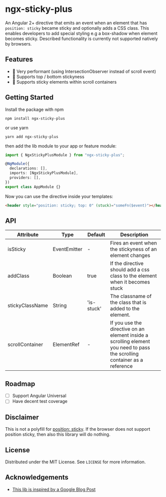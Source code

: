 # ngx-sticky-plus

An Angular 2+ directive that emits an event when an element that has `position: sticky` became sticky and optionally adds a CSS class. This enables developers to add special styling e.g a box-shadow when element becomes sticky. Described functionality is currently not supported natively by browsers.

## Features

- 🦈 Very performant (using IntersectionObserver instead of scroll event)
- 🐑 Supports top / bottom stickyness
- 🐧 Supports sticky elements within scroll containers

## Getting Started

Install the package with npm

```
npm install ngx-sticky-plus
```

or use yarn

```
yarn add ngx-sticky-plus
```

then add the lib module to your app or feature module:

```typescript
import { NgxStickyPlusModule } from "ngx-sticky-plus";

@NgModule({
  declarations: [],
  imports: [NgxStickyPlusModule],
  providers: [],
})
export class AppModule {}
```

Now you can use the directive inside your templates:

```html
<header style="position: sticky; top: 0" (stuck)="someFn($event)"></header>
```

## API

| Attribute       | Type                  | Default    | Description                                                                                                               |
| --------------- | --------------------- | ---------- | ------------------------------------------------------------------------------------------------------------------------- |
| isSticky        | EventEmitter<Boolean> | -          | Fires an event when the stickyness of an element changes                                                                  |
| addClass        | Boolean               | true       | If the directive should add a css class to the element when it becomes stuck                                              |
| stickyClassName | String                | 'is-stuck' | The classname of the class that is added to the element.                                                                  |
| scrollContainer | ElementRef            | -          | If you use the directive on an element inside a scrolling element you need to pass the scrolling container as a reference |

## Roadmap

- [ ] Support Angular Universal
- [ ] Have decent test coverage

## Disclaimer

This is not a polyfill for [position: sticky](https://caniuse.com/#feat=css-sticky). If the browser does not support position sticky, then also this library will do nothing.

## License

Distributed under the MIT License. See `LICENSE` for more information.

## Acknowledgements

- [This lib is inspired by a Google Blog Post](https://developers.google.com/web/updates/2017/09/sticky-headers)
